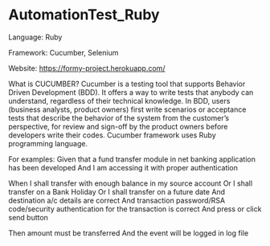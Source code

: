 # AutomationTest_Ruby

Language: Ruby

Framework: Cucumber, Selenium

Website: https://formy-project.herokuapp.com/

What is CUCUMBER?
Cucumber is a testing tool that supports Behavior Driven Development (BDD). It offers a way to write tests that anybody can understand, regardless of their technical knowledge. In BDD, users (business analysts, product owners) first write scenarios or acceptance tests that describe the behavior of the system from the customer’s perspective, for review and sign-off by the product owners before developers write their codes. Cucumber framework uses Ruby programming language.

For examples:
Given that a fund transfer module in net banking application has been developed
And I am accessing it with proper authentication

When I shall transfer with enough balance in my source account
Or I shall transfer on a Bank Holiday
Or I shall transfer on a future date
And destination a/c details are correct
And transaction password/RSA code/security authentication for the transaction is correct
And press or click send button

Then amount must be transferred
And the event will be logged in log file
